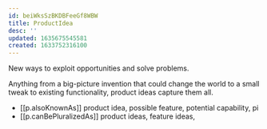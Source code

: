 ```yaml
---
id: beiWksSzBKDBFeeGf8WBW
title: ProductIdea
desc: ''
updated: 1635675545581
created: 1633752316100
---
```



New ways to exploit opportunities and solve problems. 

Anything from a big-picture invention that could change the world to a small tweak to existing functionality, product ideas capture them all.

- [[p.alsoKnownAs]] product idea, possible feature, potential capability, pi 
- [[p.canBePluralizedAs]] product ideas, feature ideas, 
